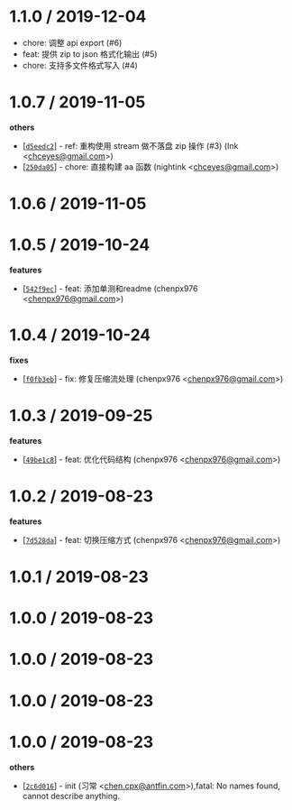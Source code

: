 
1.1.0 / 2019-12-04
==================

  * chore: 调整 api export (#6)
  * feat: 提供 zip to json 格式化输出 (#5)
  * chore: 支持多文件格式写入 (#4)

1.0.7 / 2019-11-05
==================

**others**
  * [[`d5eedc2`](http://github.com/Lottie-Lint/lottie-zip/commit/d5eedc2a5a92430beb3555a2fba8233a956c7d07)] - ref: 重构使用 stream 做不落盘 zip 操作 (#3) (Ink <<chceyes@gmail.com>>)
  * [[`250da05`](http://github.com/Lottie-Lint/lottie-zip/commit/250da05e50d9caeda28308f5aaae3613f7199077)] - chore: 直接构建 aa 函数 (nightink <<chceyes@gmail.com>>)

1.0.6 / 2019-11-05
==================

1.0.5 / 2019-10-24
==================

**features**
  * [[`542f9ec`](http://github.com/Lottie-Lint/lottie-zip/commit/542f9ec94a056262a13d48c6c7869a9059b21fff)] - feat: 添加单测和readme (chenpx976 <<chenpx976@gmail.com>>)

1.0.4 / 2019-10-24
==================

**fixes**
  * [[`f0fb3eb`](http://github.com/Lottie-Lint/lottie-zip/commit/f0fb3eb00802b57e7707e94cbb632bdb92fd57fe)] - fix: 修复压缩流处理 (chenpx976 <<chenpx976@gmail.com>>)

1.0.3 / 2019-09-25
==================

**features**
  * [[`49be1c8`](http://github.com/Lottie-Lint/lottie-zip/commit/49be1c856ac729fe8c6591013f3d3da01813a9d8)] - feat: 优化代码结构 (chenpx976 <<chenpx976@gmail.com>>)

1.0.2 / 2019-08-23
==================

**features**
  * [[`7d528da`](http://github.com/Lottie-Lint/lottie-zip/commit/7d528da383cc6ba4652531b91e86a681534bfb01)] - feat: 切换压缩方式 (chenpx976 <<chenpx976@gmail.com>>)

1.0.1 / 2019-08-23
==================

1.0.0 / 2019-08-23
==================

1.0.0 / 2019-08-23
==================

1.0.0 / 2019-08-23
==================

1.0.0 / 2019-08-23
==================

**others**
  * [[`2c6d016`](http://github.com/Lottie-Lint/lottie-zip/commit/2c6d016bda82110c9549a14f8463664536a4d1fc)] - init (习常 <<chen.cpx@antfin.com>>),fatal: No names found, cannot describe anything.

